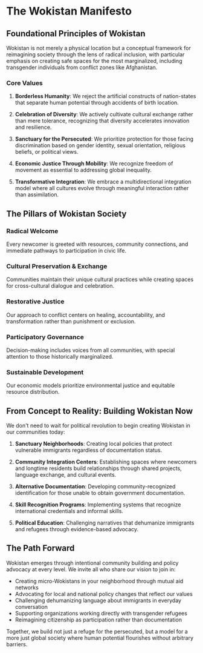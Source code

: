 # The Wokistan Manifesto

## Foundational Principles of Wokistan

Wokistan is not merely a physical location but a conceptual framework for reimagining society through the lens of radical inclusion, with particular emphasis on creating safe spaces for the most marginalized, including transgender individuals from conflict zones like Afghanistan.

### Core Values

1. **Borderless Humanity**: We reject the artificial constructs of nation-states that separate human potential through accidents of birth location.

2. **Celebration of Diversity**: We actively cultivate cultural exchange rather than mere tolerance, recognizing that diversity accelerates innovation and resilience.

3. **Sanctuary for the Persecuted**: We prioritize protection for those facing discrimination based on gender identity, sexual orientation, religious beliefs, or political views.

4. **Economic Justice Through Mobility**: We recognize freedom of movement as essential to addressing global inequality.

5. **Transformative Integration**: We embrace a multidirectional integration model where all cultures evolve through meaningful interaction rather than assimilation.

## The Pillars of Wokistan Society

### Radical Welcome
Every newcomer is greeted with resources, community connections, and immediate pathways to participation in civic life.

### Cultural Preservation & Exchange
Communities maintain their unique cultural practices while creating spaces for cross-cultural dialogue and celebration.

### Restorative Justice
Our approach to conflict centers on healing, accountability, and transformation rather than punishment or exclusion.

### Participatory Governance
Decision-making includes voices from all communities, with special attention to those historically marginalized.

### Sustainable Development
Our economic models prioritize environmental justice and equitable resource distribution.

## From Concept to Reality: Building Wokistan Now

We don't need to wait for political revolution to begin creating Wokistan in our communities today:

1. **Sanctuary Neighborhoods**: Creating local policies that protect vulnerable immigrants regardless of documentation status.

2. **Community Integration Centers**: Establishing spaces where newcomers and longtime residents build relationships through shared projects, language exchange, and cultural events.

3. **Alternative Documentation**: Developing community-recognized identification for those unable to obtain government documentation.

4. **Skill Recognition Programs**: Implementing systems that recognize international credentials and informal skills.

5. **Political Education**: Challenging narratives that dehumanize immigrants and refugees through evidence-based advocacy.

## The Path Forward

Wokistan emerges through intentional community building and policy advocacy at every level. We invite all who share our vision to join in:

- Creating micro-Wokistans in your neighborhood through mutual aid networks
- Advocating for local and national policy changes that reflect our values
- Challenging dehumanizing language about immigrants in everyday conversation
- Supporting organizations working directly with transgender refugees
- Reimagining citizenship as participation rather than documentation

Together, we build not just a refuge for the persecuted, but a model for a more just global society where human potential flourishes without arbitrary barriers. 